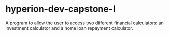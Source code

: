 # hyperion-dev-capstone-I
A program to allow the user to access two different financial calculators: an investment calculator and a home loan repayment calculator.
